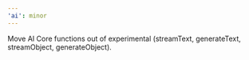 ```yaml
---
'ai': minor
---
```


Move AI Core functions out of experimental (streamText, generateText, streamObject, generateObject).
